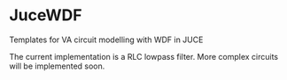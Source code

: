 # JuceWDF
Templates for VA circuit modelling with WDF in JUCE

The current implementation is a RLC lowpass filter. More complex circuits will be implemented soon.
